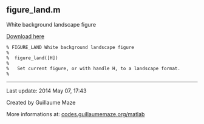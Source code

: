 ## figure\_land.m ##
White background landscape figure

[Download here](http://guillaumemaze.googlecode.com/svn/trunk/matlab/codes/graphicxFigures/figure_land.m)

```
% FIGURE_LAND White background landscape figure
% 
%  figure_land([H])
%
%	Set current figure, or with handle H, to a landscape format.
% 
```

---

Last update: 2014 May 07, 17:43

Created by Guillaume Maze

More informations at: [codes.guillaumemaze.org/matlab](http://codes.guillaumemaze.org/matlab)